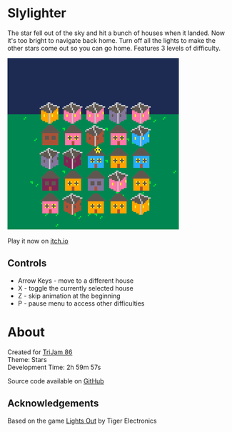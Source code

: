 # Slylighter
The star fell out of the sky and hit a bunch of houses when it landed. Now it's too bright to navigate back home. Turn off all the lights to make the other stars come out so you can go home. Features 3 levels of difficulty.


[![Star in the middle of 5x5 grid of houses](images/cover.png)](https://caterpillargames.itch.io/slylighter)

Play it now on [itch.io](https://caterpillargames.itch.io/slylighter)


## Controls
* Arrow Keys - move to a different house
* X - toggle the currently selected house
* Z - skip animation at the beginning
* P - pause menu to access other difficulties




# About
Created for [TriJam 86](https://itch.io/jam/trijam-86/entries)  
Theme: Stars  
Development Time: 2h 59m 57s  


Source code available on [GitHub](https://github.com/CaterpillarGames/pico8-games/tree/master/carts/slylighter)


## Acknowledgements
Based on the game [Lights Out](https://en.wikipedia.org/wiki/Lights_Out_(game)) by Tiger Electronics


